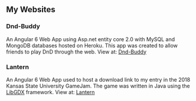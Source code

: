 ## My Websites

### Dnd-Buddy

An Angular 6 Web App using Asp.net entity core 2.0 with MySQL and MongoDB databases hosted on Heroku. This app was created to allow
friends to play DnD through the web. 
View at: [Dnd-Buddy](https://rpkruse.github.io/dnd-buddy)

### Lantern

An Angular 6 Web App used to host a download link to my entry in the 2018 Kansas State University GameJam. The game was written in
Java using the [LibGDX](https://libgdx.badlogicgames.com/) framework.
View at: [Lantern](https://rpkruse.github.io/Lantern/#/home)
